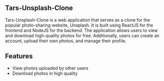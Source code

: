 ## Tars-Unsplash-Clone

Tars-Unsplash-Clone is a web application that serves as a clone for the popular photo-sharing website, Unsplash. It is built using ReactJS for the frontend and NodeJS for the backend. The application allows users to view and download high-quality photos for free. Additionally, users can create an account, upload their own photos, and manage their profile.

## Features

* View photos uploaded by other users
* Download photos in high quality
